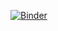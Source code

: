 [![Binder](https://mybinder.org/badge_logo.svg)](https://mybinder.org/v2/gh/loordyx/ivlev_bivt18-4_practice2020/binder-integration?filepath=Untitled.ipynb)
